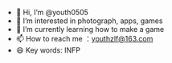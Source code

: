 - 👋 Hi, I’m @youth0505
- 👀 I’m interested in photograph, apps, games
- 🌱 I’m currently learning how to make a game
- 📫 How to reach me ：youthzlf@163.com
- 😄 Key words: INFP

<!---
youth0505/youth0505 is a ✨ special ✨ repository because its `README.md` (this file) appears on your GitHub profile.
You can click the Preview link to take a look at your changes.
--->
